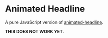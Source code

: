 # Animated Headline

A pure JavaScript version of [animated-headline](https://github.com/CodyHouse/animated-headline).

**THIS DOES NOT WORK YET.**

